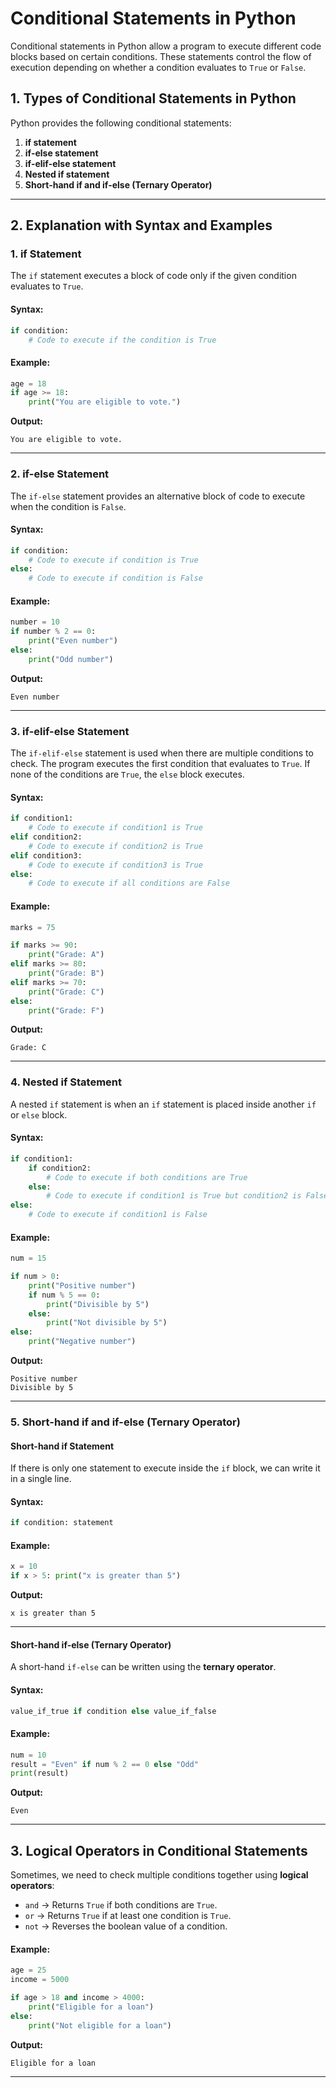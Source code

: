 # Conditional Statements in Python

Conditional statements in Python allow a program to execute different code blocks based on certain conditions. These statements control the flow of execution depending on whether a condition evaluates to `True` or `False`.

## 1. Types of Conditional Statements in Python

Python provides the following conditional statements:
1. **if statement**
2. **if-else statement**
3. **if-elif-else statement**
4. **Nested if statement**
5. **Short-hand if and if-else (Ternary Operator)**

---

## 2. Explanation with Syntax and Examples

### 1. if Statement
The `if` statement executes a block of code only if the given condition evaluates to `True`.

#### Syntax:
```python
if condition:
    # Code to execute if the condition is True
```

#### Example:
```python
age = 18
if age >= 18:
    print("You are eligible to vote.")
```
**Output:**  
```
You are eligible to vote.
```

---

### 2. if-else Statement
The `if-else` statement provides an alternative block of code to execute when the condition is `False`.

#### Syntax:
```python
if condition:
    # Code to execute if condition is True
else:
    # Code to execute if condition is False
```

#### Example:
```python
number = 10
if number % 2 == 0:
    print("Even number")
else:
    print("Odd number")
```
**Output:**  
```
Even number
```

---

### 3. if-elif-else Statement
The `if-elif-else` statement is used when there are multiple conditions to check. The program executes the first condition that evaluates to `True`. If none of the conditions are `True`, the `else` block executes.

#### Syntax:
```python
if condition1:
    # Code to execute if condition1 is True
elif condition2:
    # Code to execute if condition2 is True
elif condition3:
    # Code to execute if condition3 is True
else:
    # Code to execute if all conditions are False
```

#### Example:
```python
marks = 75

if marks >= 90:
    print("Grade: A")
elif marks >= 80:
    print("Grade: B")
elif marks >= 70:
    print("Grade: C")
else:
    print("Grade: F")
```
**Output:**  
```
Grade: C
```

---

### 4. Nested if Statement
A nested `if` statement is when an `if` statement is placed inside another `if` or `else` block.

#### Syntax:
```python
if condition1:
    if condition2:
        # Code to execute if both conditions are True
    else:
        # Code to execute if condition1 is True but condition2 is False
else:
    # Code to execute if condition1 is False
```

#### Example:
```python
num = 15

if num > 0:
    print("Positive number")
    if num % 5 == 0:
        print("Divisible by 5")
    else:
        print("Not divisible by 5")
else:
    print("Negative number")
```
**Output:**  
```
Positive number
Divisible by 5
```

---

### 5. Short-hand if and if-else (Ternary Operator)

#### Short-hand if Statement
If there is only one statement to execute inside the `if` block, we can write it in a single line.

#### Syntax:
```python
if condition: statement
```

#### Example:
```python
x = 10
if x > 5: print("x is greater than 5")
```
**Output:**  
```
x is greater than 5
```

---

#### Short-hand if-else (Ternary Operator)
A short-hand `if-else` can be written using the **ternary operator**.

#### Syntax:
```python
value_if_true if condition else value_if_false
```

#### Example:
```python
num = 10
result = "Even" if num % 2 == 0 else "Odd"
print(result)
```
**Output:**  
```
Even
```

---

## 3. Logical Operators in Conditional Statements
Sometimes, we need to check multiple conditions together using **logical operators**:
- `and` → Returns `True` if both conditions are `True`.
- `or` → Returns `True` if at least one condition is `True`.
- `not` → Reverses the boolean value of a condition.

#### Example:
```python
age = 25
income = 5000

if age > 18 and income > 4000:
    print("Eligible for a loan")
else:
    print("Not eligible for a loan")
```
**Output:**  
```
Eligible for a loan
```

---